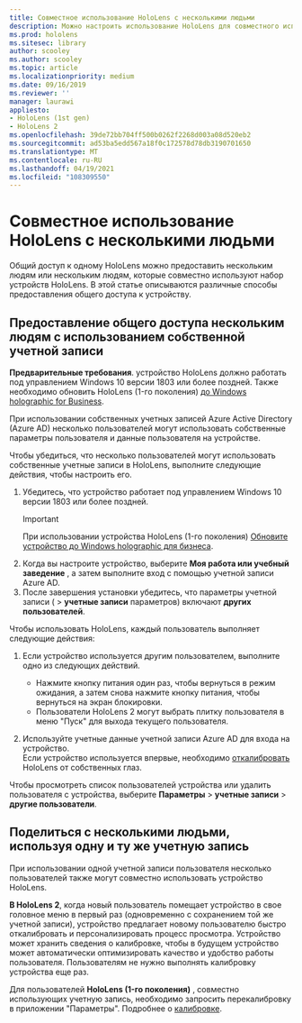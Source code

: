 ```yaml
---
title: Совместное использование HoloLens с несколькими людьми
description: Можно настроить использование HoloLens для совместного использования несколькими учетными записями Azure Active Directory или несколькими пользователями, использующими одну учетную запись.
ms.prod: hololens
ms.sitesec: library
author: scooley
ms.author: scooley
ms.topic: article
ms.localizationpriority: medium
ms.date: 09/16/2019
ms.reviewer: ''
manager: laurawi
appliesto:
- HoloLens (1st gen)
- HoloLens 2
ms.openlocfilehash: 39de72bb704ff500b0262f2268d003a08d520eb2
ms.sourcegitcommit: ad53ba5edd567a18f0c172578d78db3190701650
ms.translationtype: MT
ms.contentlocale: ru-RU
ms.lasthandoff: 04/19/2021
ms.locfileid: "108309550"
---
```

# <a name="share-your-hololens-with-multiple-people"></a>Совместное использование HoloLens с несколькими людьми

Общий доступ к одному HoloLens можно предоставить нескольким людям или нескольким людям, которые совместно используют набор устройств HoloLens.  В этой статье описываются различные способы предоставления общего доступа к устройству.

## <a name="share-with-multiple-people-each-using-their-own-account"></a>Предоставление общего доступа нескольким людям с использованием собственной учетной записи

**Предварительные требования**. устройство HoloLens должно работать под управлением Windows 10 версии 1803 или более поздней.  Также необходимо обновить HoloLens (1-го поколения) [до Windows holographic for Business](hololens-upgrade-enterprise.md).

При использовании собственных учетных записей Azure Active Directory (Azure AD) несколько пользователей могут использовать собственные параметры пользователя и данные пользователя на устройстве.

Чтобы убедиться, что несколько пользователей могут использовать собственные учетные записи в HoloLens, выполните следующие действия, чтобы настроить его.

1. Убедитесь, что устройство работает под управлением Windows 10 версии 1803 или более поздней.
   > [!IMPORTANT]
   > При использовании устройства HoloLens (1-го поколения) [Обновите устройство до Windows holographic для бизнеса](hololens1-upgrade-enterprise.md).
1. Когда вы настроите устройство, выберите **Моя работа или учебный заведение** , а затем выполните вход с помощью учетной записи Azure AD.
1. После завершения установки убедитесь, что параметры учетной записи (  >  **учетные записи** параметров) включают **других пользователей**.

Чтобы использовать HoloLens, каждый пользователь выполняет следующие действия:

1. Если устройство используется другим пользователем, выполните одно из следующих действий.
   - Нажмите кнопку питания один раз, чтобы вернуться в режим ожидания, а затем снова нажмите кнопку питания, чтобы вернуться на экран блокировки.
   - Пользователи HoloLens 2 могут выбрать плитку пользователя в меню "Пуск" для выхода текущего пользователя.

1. Используйте учетные данные учетной записи Azure AD для входа на устройство.  
    Если устройство используется впервые, необходимо [откалибровать](hololens-calibration.md) HoloLens от собственных глаз.

Чтобы просмотреть список пользователей устройства или удалить пользователя с устройства, выберите **Параметры**  >  **учетные записи**  >  **другие пользователи**.

## <a name="share-with-multiple-people-all-using-the-same-account"></a>Поделиться с несколькими людьми, используя одну и ту же учетную запись

При использовании одной учетной записи пользователя несколько пользователей также могут совместно использовать устройство HoloLens.

**В HoloLens 2**, когда новый пользователь помещает устройство в свое головное меню в первый раз (одновременно с сохранением той же учетной записи), устройство предлагает новому пользователю быстро откалибровать и персонализировать процесс просмотра. Устройство может хранить сведения о калибровке, чтобы в будущем устройство может автоматически оптимизировать качество и удобство работы пользователя. Пользователям не нужно выполнять калибровку устройства еще раз.

Для пользователей **HoloLens (1-го поколения)** , совместно использующих учетную запись, необходимо запросить перекалибровку в приложении "Параметры".  Подробнее о [калибровке](hololens-calibration.md).
